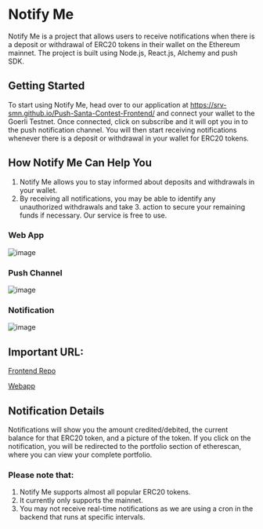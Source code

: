 # Notify Me

Notify Me is a project that allows users to receive notifications when there is a deposit or withdrawal of ERC20 tokens in their wallet on the Ethereum mainnet. The project is built using Node.js, React.js, Alchemy and push SDK.

## Getting Started

To start using Notify Me, head over to our application at https://srv-smn.github.io/Push-Santa-Contest-Frontend/ and connect your wallet to the Goerli Testnet. Once connected, click on subscribe and it will opt you in to the push notification channel. You will then start receiving notifications whenever there is a deposit or withdrawal in your wallet for ERC20 tokens.

## How Notify Me Can Help You

1. Notify Me allows you to stay informed about deposits and withdrawals in your wallet.
2. By receiving all notifications, you may be able to identify any unauthorized withdrawals and take 3. action to secure your remaining funds if necessary.
Our service is free to use.

### Web App
![image](https://user-images.githubusercontent.com/47235134/209458755-063a205a-9fa6-48c0-8031-3c2f3ce9e170.png)

### Push Channel
![image](https://user-images.githubusercontent.com/47235134/209459745-8ee3efdc-e2d3-468b-bd76-809a7bf1dd9a.png)

### Notification
![image](https://user-images.githubusercontent.com/47235134/209459210-9bf7f5ae-809f-435d-9942-3be7b568e47b.png)


## Important URL:
<a href="https://github.com/srv-smn/Push-Santa-Contest-Frontend">Frontend Repo</a>

<a href="https://srv-smn.github.io/Push-Santa-Contest-Frontend/">Webapp</a>

## Notification Details

Notifications will show you the amount credited/debited, the current balance for that ERC20 token, and a picture of the token. If you click on the notification, you will be redirected to the portfolio section of etherescan, where you can view your complete portfolio.

### Please note that:

1. Notify Me supports almost all popular ERC20 tokens.
2. It currently only supports the mainnet.
3. You may not receive real-time notifications as we are using a cron in the backend that runs at specific intervals.





